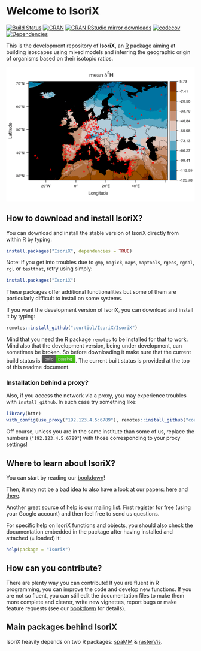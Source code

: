 # Welcome to IsoriX
[![Build Status](https://travis-ci.org/courtiol/IsoriX.svg?branch=master)](https://travis-ci.org/courtiol/IsoriX)
[![CRAN](http://www.r-pkg.org/badges/version/IsoriX)](https://cran.r-project.org/web/packages/IsoriX)
[![CRAN RStudio mirror downloads](http://cranlogs.r-pkg.org/badges/grand-total/IsoriX?color=brightgreen)](http://www.r-pkg.org/pkg/IsoriX)
[![codecov](https://codecov.io/gh/courtiol/IsoriX/branch/master/graph/badge.svg)](https://codecov.io/gh/courtiol/IsoriX)
[![Dependencies](https://tinyverse.netlify.com/badge/IsoriX)](https://cran.r-project.org/package=IsoriX)


This is the development repository of __IsoriX__, an [R](https://www.r-project.org/) package aiming at building isoscapes using mixed models and inferring the geographic origin of organisms based on their isotopic ratios.

![isoscape](.github/image/image_intro-.gif)

## How to download and install IsoriX?
You can download and install the stable version of IsoriX directly from within R by typing:

```R
install.packages("IsoriX", dependencies = TRUE)
```

Note: if you get into troubles due to `gmp`, `magick`, `maps`, `maptools`, `rgeos`, `rgdal`, `rgl` or `testthat`, retry using simply:

```R
install.packages("IsoriX")
```

These packages offer additional functionalities but some of them are particularly difficult to install on some systems.

If you want the development version of IsoriX, you can download and install it by typing:

```R
remotes::install_github("courtiol/IsoriX/IsoriX")
```

Mind that you need the R package `remotes` to be installed for that to work. Mind also that the development version, being under development, can sometimes be broken. So before downloading it make sure that the current build status is ![build passing](.github/image/build_passing.png). The current built status is provided at the top of this readme document.

### Installation behind a proxy?

Also, if you access the network via a proxy, you may experience troubles with ```install_github```. In such case try something like:

```R
library(httr)
with_config(use_proxy("192.123.4.5:6789"), remotes::install_github("courtiol/IsoriX/IsoriX"))
```

Off course, unless you are in the same institute than some of us, replace the numbers (`"192.123.4.5:6789"`) with those corresponding to your proxy settings!


## Where to learn about IsoriX?
You can start by reading our [bookdown](https://bookdown.org/content/782/)!

Then, it may not be a bad idea to also have a look at our papers:
[here](https://www.biorxiv.org/content/early/2017/10/23/207662) and [there](https://www.elsevier.com/books/tracking-animal-migration-with-stable-isotopes/hobson/978-0-12-814723-8).

Another great source of help is [our mailing list](https://groups.google.com/g/IsoriX).
First register for free (using your Google account) and then feel free to send us questions.

For specific help on IsoriX functions and objects, you should also check the documentation embedded in the package after having installed and attached (= loaded) it:

```R
help(package = "IsoriX")
```


## How can you contribute?
There are plenty way you can contribute! If you are fluent in R programming, you can improve the code and develop new functions. If you are not so fluent, you can still edit the documentation files to make them more complete and clearer, write new vignettes, report bugs or make feature requests (see our [bookdown](https://bookdown.org/content/782/) for details).


## Main packages behind IsoriX
IsoriX heavily depends on two R packages: [spaMM](https://gitlab.mbb.univ-montp2.fr/francois/spamm-ref) & [rasterVis](https://oscarperpinan.github.io/rastervis/).
